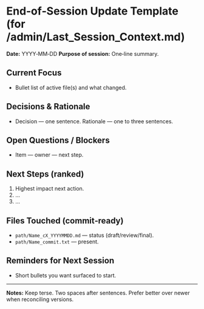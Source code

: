 <!-- status: stub; target: 150+ words -->
<!-- status: stub; target: 150+ words -->
<!-- status: stub; target: 150+ words -->
<!-- status: stub; target: 150+ words -->
<!-- status: stub; target: 150+ words -->
<!-- status: stub; target: 150+ words -->
<!-- status: stub; target: 150+ words -->
# End‑of‑Session Update Template (for /admin/Last_Session_Context.md)

**Date:** YYYY‑MM‑DD
**Purpose of session:** One‑line summary.

## Current Focus
- Bullet list of active file(s) and what changed.

## Decisions & Rationale
- Decision — one sentence.  Rationale — one to three sentences.

## Open Questions / Blockers
- Item — owner — next step.

## Next Steps (ranked)
1. Highest impact next action.
2. …
3. …

## Files Touched (commit‑ready)
- `path/Name_cX_YYYYMMDD.md` — status (draft/review/final).
- `path/Name_commit.txt` — present.

## Reminders for Next Session
- Short bullets you want surfaced to start.

---
**Notes:** Keep terse.  Two spaces after sentences.  Prefer better over newer when reconciling versions.











